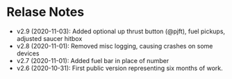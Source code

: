 Relase Notes
============
  - v2.9 (2020-11-03): Added optional up thrust button (@pjft), fuel pickups, adjusted saucer hitbox
  - v2.8 (2020-11-01): Removed misc logging, causing crashes on some devices
  - v2.7 (2020-11-01): Added fuel bar in place of number
  - v2.6 (2020-10-31): First public version representing six months of work.